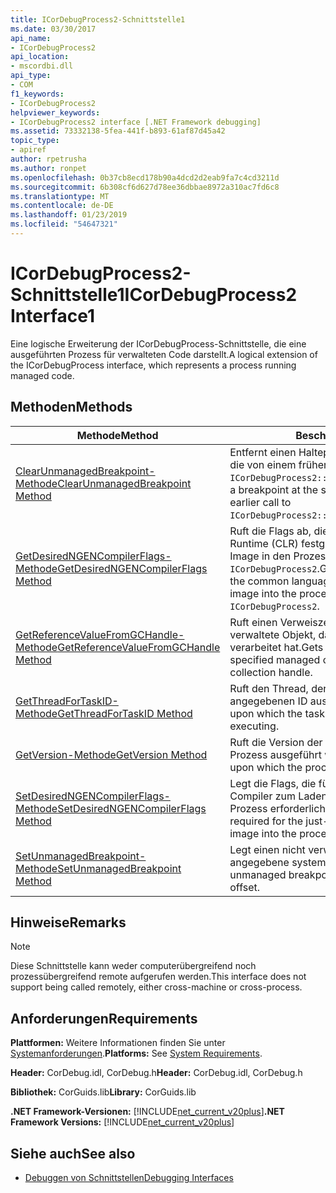 ```yaml
---
title: ICorDebugProcess2-Schnittstelle1
ms.date: 03/30/2017
api_name:
- ICorDebugProcess2
api_location:
- mscordbi.dll
api_type:
- COM
f1_keywords:
- ICorDebugProcess2
helpviewer_keywords:
- ICorDebugProcess2 interface [.NET Framework debugging]
ms.assetid: 73332138-5fea-441f-b893-61af87d45a42
topic_type:
- apiref
author: rpetrusha
ms.author: ronpet
ms.openlocfilehash: 0b37cb8ecd178b90a4dcd2d2eab9fa7c4cd3211d
ms.sourcegitcommit: 6b308cf6d627d78ee36dbbae8972a310ac7fd6c8
ms.translationtype: MT
ms.contentlocale: de-DE
ms.lasthandoff: 01/23/2019
ms.locfileid: "54647321"
---
```

# <a name="icordebugprocess2-interface1"></a><span data-ttu-id="460f6-102">ICorDebugProcess2-Schnittstelle1</span><span class="sxs-lookup"><span data-stu-id="460f6-102">ICorDebugProcess2 Interface1</span></span>
<span data-ttu-id="460f6-103">Eine logische Erweiterung der ICorDebugProcess-Schnittstelle, die eine ausgeführten Prozess für verwalteten Code darstellt.</span><span class="sxs-lookup"><span data-stu-id="460f6-103">A logical extension of the ICorDebugProcess interface, which represents a process running managed code.</span></span>  
  
## <a name="methods"></a><span data-ttu-id="460f6-104">Methoden</span><span class="sxs-lookup"><span data-stu-id="460f6-104">Methods</span></span>  
  
|<span data-ttu-id="460f6-105">Methode</span><span class="sxs-lookup"><span data-stu-id="460f6-105">Method</span></span>|<span data-ttu-id="460f6-106">Beschreibung</span><span class="sxs-lookup"><span data-stu-id="460f6-106">Description</span></span>|  
|------------|-----------------|  
|[<span data-ttu-id="460f6-107">ClearUnmanagedBreakpoint-Methode</span><span class="sxs-lookup"><span data-stu-id="460f6-107">ClearUnmanagedBreakpoint Method</span></span>](../../../../docs/framework/unmanaged-api/debugging/icordebugprocess2-clearunmanagedbreakpoint-method.md)|<span data-ttu-id="460f6-108">Entfernt einen Haltepunkt am angegebenen Offset, die von einem früheren Aufruf festgelegt wurde `ICorDebugProcess2::SetUnmanagedBreakpoint`.</span><span class="sxs-lookup"><span data-stu-id="460f6-108">Removes a breakpoint at the specified offset that was set by an earlier call to `ICorDebugProcess2::SetUnmanagedBreakpoint`.</span></span>|  
|[<span data-ttu-id="460f6-109">GetDesiredNGENCompilerFlags-Methode</span><span class="sxs-lookup"><span data-stu-id="460f6-109">GetDesiredNGENCompilerFlags Method</span></span>](../../../../docs/framework/unmanaged-api/debugging/icordebugprocess2-getdesiredngencompilerflags-method.md)|<span data-ttu-id="460f6-110">Ruft die Flags ab, die für die common Language Runtime (CLR) festgelegt werden müssen, um das Image in den Prozess, der auf die dieses laden `ICorDebugProcess2`.</span><span class="sxs-lookup"><span data-stu-id="460f6-110">Gets the flags that must be set for the common language runtime (CLR) to load the image into the process referenced by this `ICorDebugProcess2`.</span></span>|  
|[<span data-ttu-id="460f6-111">GetReferenceValueFromGCHandle-Methode</span><span class="sxs-lookup"><span data-stu-id="460f6-111">GetReferenceValueFromGCHandle Method</span></span>](../../../../docs/framework/unmanaged-api/debugging/icordebugprocess2-getreferencevaluefromgchandle-method.md)|<span data-ttu-id="460f6-112">Ruft einen Verweiszeiger auf das angegebene verwaltete Objekt, das eine Garbagecollection verarbeitet hat.</span><span class="sxs-lookup"><span data-stu-id="460f6-112">Gets a reference pointer to the specified managed object that has a garbage collection handle.</span></span>|  
|[<span data-ttu-id="460f6-113">GetThreadForTaskID-Methode</span><span class="sxs-lookup"><span data-stu-id="460f6-113">GetThreadForTaskID Method</span></span>](../../../../docs/framework/unmanaged-api/debugging/icordebugprocess2-getthreadfortaskid-method.md)|<span data-ttu-id="460f6-114">Ruft den Thread, der auf dem die Aufgabe mit der angegebenen ID ausgeführt wird.</span><span class="sxs-lookup"><span data-stu-id="460f6-114">Gets the thread upon which the task with the specified identifier is executing.</span></span>|  
|[<span data-ttu-id="460f6-115">GetVersion-Methode</span><span class="sxs-lookup"><span data-stu-id="460f6-115">GetVersion Method</span></span>](../../../../docs/framework/unmanaged-api/debugging/icordebugprocess2-getversion-method.md)|<span data-ttu-id="460f6-116">Ruft die Version der CLR auf dem die zu debuggende Prozess ausgeführt wird.</span><span class="sxs-lookup"><span data-stu-id="460f6-116">Gets the version of the CLR upon which the process being debugged is running.</span></span>|  
|[<span data-ttu-id="460f6-117">SetDesiredNGENCompilerFlags-Methode</span><span class="sxs-lookup"><span data-stu-id="460f6-117">SetDesiredNGENCompilerFlags Method</span></span>](../../../../docs/framework/unmanaged-api/debugging/icordebugprocess2-setdesiredngencompilerflags-method.md)|<span data-ttu-id="460f6-118">Legt die Flags, die für den just-in-Time (JIT)-Compiler zum Laden eines Bilds in der gedebuggte Prozess erforderlich sind.</span><span class="sxs-lookup"><span data-stu-id="460f6-118">Sets the flags that are required for the just-in-time (JIT) compiler to load an image into the process being debugged.</span></span>|  
|[<span data-ttu-id="460f6-119">SetUnmanagedBreakpoint-Methode</span><span class="sxs-lookup"><span data-stu-id="460f6-119">SetUnmanagedBreakpoint Method</span></span>](../../../../docs/framework/unmanaged-api/debugging/icordebugprocess2-setunmanagedbreakpoint-method.md)|<span data-ttu-id="460f6-120">Legt einen nicht verwaltete Haltepunkt am Offset angegebene systemeigene Image fest.</span><span class="sxs-lookup"><span data-stu-id="460f6-120">Sets an unmanaged breakpoint at the specified native image offset.</span></span>|  
  
## <a name="remarks"></a><span data-ttu-id="460f6-121">Hinweise</span><span class="sxs-lookup"><span data-stu-id="460f6-121">Remarks</span></span>  
  
> [!NOTE]
>  <span data-ttu-id="460f6-122">Diese Schnittstelle kann weder computerübergreifend noch prozessübergreifend remote aufgerufen werden.</span><span class="sxs-lookup"><span data-stu-id="460f6-122">This interface does not support being called remotely, either cross-machine or cross-process.</span></span>  
  
## <a name="requirements"></a><span data-ttu-id="460f6-123">Anforderungen</span><span class="sxs-lookup"><span data-stu-id="460f6-123">Requirements</span></span>  
 <span data-ttu-id="460f6-124">**Plattformen:** Weitere Informationen finden Sie unter [Systemanforderungen](../../../../docs/framework/get-started/system-requirements.md).</span><span class="sxs-lookup"><span data-stu-id="460f6-124">**Platforms:** See [System Requirements](../../../../docs/framework/get-started/system-requirements.md).</span></span>  
  
 <span data-ttu-id="460f6-125">**Header:** CorDebug.idl, CorDebug.h</span><span class="sxs-lookup"><span data-stu-id="460f6-125">**Header:** CorDebug.idl, CorDebug.h</span></span>  
  
 <span data-ttu-id="460f6-126">**Bibliothek:** CorGuids.lib</span><span class="sxs-lookup"><span data-stu-id="460f6-126">**Library:** CorGuids.lib</span></span>  
  
 <span data-ttu-id="460f6-127">**.NET Framework-Versionen:** [!INCLUDE[net_current_v20plus](../../../../includes/net-current-v20plus-md.md)]</span><span class="sxs-lookup"><span data-stu-id="460f6-127">**.NET Framework Versions:** [!INCLUDE[net_current_v20plus](../../../../includes/net-current-v20plus-md.md)]</span></span>  
  
## <a name="see-also"></a><span data-ttu-id="460f6-128">Siehe auch</span><span class="sxs-lookup"><span data-stu-id="460f6-128">See also</span></span>
- [<span data-ttu-id="460f6-129">Debuggen von Schnittstellen</span><span class="sxs-lookup"><span data-stu-id="460f6-129">Debugging Interfaces</span></span>](../../../../docs/framework/unmanaged-api/debugging/debugging-interfaces.md)
